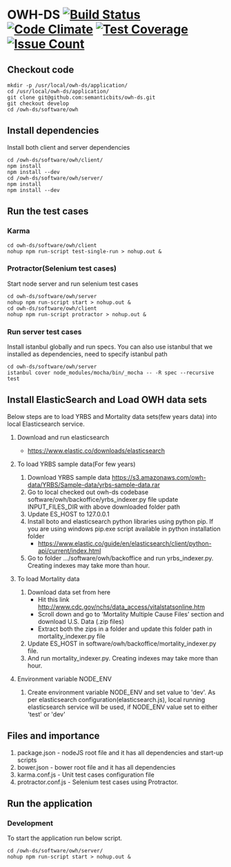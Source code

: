 # OWH-DS [![Build Status](https://travis-ci.org/semanticbits/owh-ds.svg?branch=develop)](https://travis-ci.org/semanticbits/owh-ds) [![Code Climate](https://codeclimate.com/github/semanticbits/owh-ds/badges/gpa.svg)](https://codeclimate.com/github/semanticbits/owh-ds) [![Test Coverage](https://codeclimate.com/github/semanticbits/owh-ds/badges/coverage.svg)](https://codeclimate.com/github/semanticbits/owh-ds/coverage) [![Issue Count](https://codeclimate.com/github/semanticbits/owh-ds/badges/issue_count.svg)](https://codeclimate.com/github/semanticbits/owh-ds)

## Checkout code
```
mkdir -p /usr/local/owh-ds/application/
cd /usr/local/owh-ds/application/
git clone git@github.com:semanticbits/owh-ds.git
git checkout develop
cd /owh-ds/software/owh
```
## Install dependencies
Install both client and server dependencies
```
cd /owh-ds/software/owh/client/
npm install
npm install --dev
cd /owh-ds/software/owh/server/
npm install
npm install --dev

````

## Run the test cases
### Karma
```
cd owh-ds/software/owh/client
nohup npm run-script test-single-run > nohup.out &
```
### Protractor(Selenium test cases)
Start node server and run selenium test cases
```
cd owh-ds/software/owh/server
nohup npm run-script start > nohup.out &
cd owh-ds/software/owh/client
nohup npm run-script protractor > nohup.out &
```
### Run server test cases
Install istanbul globally and run specs. You can also use istanbul that we installed as dependencies, need to specify istanbul path

```
cd owh-ds/software/owh/server
istanbul cover node_modules/mocha/bin/_mocha -- -R spec --recursive test

```

## Install ElasticSearch and Load OWH data sets
Below steps are to load YRBS and Mortality data sets(few years data) into local Elasticsearch service.

1. Download and run elasticsearch 
   * https://www.elastic.co/downloads/elasticsearch

2. To load YRBS sample data(For few years)
    1. Download YRBS sample data https://s3.amazonaws.com/owh-data/YRBS/Sample-data/yrbs-sample-data.rar
    2. Go to local checked out owh-ds codebase software/owh/backoffice/yrbs_indexer.py file update INPUT_FILES_DIR with above downloaded folder path
    3. Update ES_HOST to 127.0.0.1
    4. Install boto and elasticsearch python libraries using python pip. If you are using windows pip.exe script available in python installation folder
       * https://www.elastic.co/guide/en/elasticsearch/client/python-api/current/index.html
    5. Go to folder .../software/owh/backoffice and run yrbs_indexer.py. Creating indexes may take more than hour. 

3. To load Mortality data
    1. Download data set from here
        * Hit this link http://www.cdc.gov/nchs/data_access/vitalstatsonline.htm
        * Scroll down and go to ‘Mortality Multiple Cause Files’ section and download U.S. Data (.zip files)
        * Extract both the zips in a folder and update this folder path in mortality_indexer.py file
    2. Update ES_HOST in software/owh/backoffice/mortality_indexer.py file. 
    3. And run mortality_indexer.py. Creating indexes may take more than hour.

4. Environment variable NODE_ENV
    1. Create environment variable NODE_ENV and set value to 'dev'. As per elasticsearch configuration(elasticsearch.js), local running elasticsearch service
       will be used, if NODE_ENV value set to either 'test' or 'dev'

## Files and importance
1. package.json - nodeJS root file and it has all dependencies and start-up scripts
2. bower.json - bower root file and it has all dependencies
3. karma.conf.js - Unit test cases configuration file
4. protractor.conf.js - Selenium test cases using Protractor. 

## Run the application
### Development
To start the application run below script.
```
cd /owh-ds/software/owh/server/
nohup npm run-script start > nohup.out &

```

